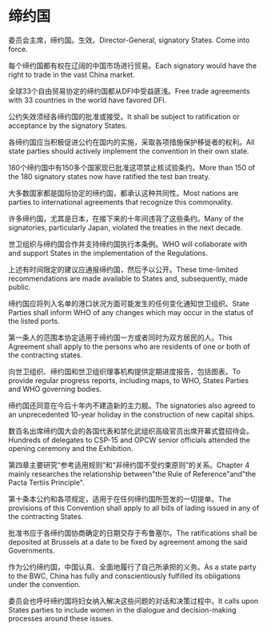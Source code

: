 # 缔约国

<p><span class="chinese">委员会主席，缔约国。生效。</span><span class="english">Director-General, signatory States. Come into force.</span></p>

<p><span class="chinese">每个缔约国都有权在辽阔的中国市场进行贸易。</span><span class="english">Each signatory would have the right to trade in the vast China market.</span></p>

<p><span class="chinese">全球33个自由贸易协定的缔约国都从DFI中受益匪浅。</span><span class="english">Free trade agreements with 33 countries in the world have favored DFI.</span></p>

<p><span class="chinese">公约失效须经各缔约国的批准或接受。</span><span class="english">It shall be subject to ratification or acceptance by the signatory States.</span></p>

<p><span class="chinese">各缔约国应当积极促进公约在国内的实施，采取各项措施保护移徙者的权利。</span><span class="english">All state parties should actively implement the convention in their own state.</span></p>

<p><span class="chinese">180个缔约国中有150多个国家现已批准这项禁止核试验条约。</span><span class="english">More than 150 of the 180 signatory states now have ratified the test ban treaty.</span></p>

<p><span class="chinese">大多数国家都是国际协定的缔约国，都承认这种共同性。</span><span class="english">Most nations are parties to international agreements that recognize this commonality.</span></p>

<p><span class="chinese">许多缔约国，尤其是日本，在接下来的十年间违背了这些条约。</span><span class="english">Many of the signatories, particularly Japan, violated the treaties in the next decade.</span></p>

<p><span class="chinese">世卫组织与缔约国合作并支持缔约国执行本条例。</span><span class="english">WHO will collaborate with and support States in the implementation of the Regulations.</span></p>

<p><span class="chinese">上述有时间限定的建议应通报缔约国，然后予以公开。</span><span class="english">These time-limited recommendations are made available to States and, subsequently, made public.</span></p>

<p><span class="chinese">缔约国应将列入名单的港口状况方面可能发生的任何变化通知世卫组织。</span><span class="english">State Parties shall inform WHO of any changes which may occur in the status of the listed ports.</span></p>

<p><span class="chinese">第一条人的范围本协定适用于缔约国一方或者同时为双方居民的人。</span><span class="english">This Agreement shall apply to the persons who are residents of one or both of the contracting states.</span></p>

<p><span class="chinese">向世卫组织、缔约国和世卫组织理事机构提供定期进度报告，包括图表。</span><span class="english">To provide regular progress reports, including maps, to WHO, States Parties and WHO governing bodies.</span></p>

<p><span class="chinese">缔约国还同意在今后十年内不建造新的主力舰。</span><span class="english">The signatories also agreed to an unprecedented 10-year holiday in the construction of new capital ships.</span></p>

<p><span class="chinese">数百名出席缔约国大会的各国代表和禁化武组织高级官员出席开幕式暨招待会。</span><span class="english">Hundreds of delegates to CSP-15 and OPCW senior officials attended the opening ceremony and the Exhibition.</span></p>

<p><span class="chinese">第四章主要研究“参考适用规则”和“非缔约国不受约束原则”的关系。</span><span class="english">Chapter 4 mainly researches the relationship between"the Rule of Reference"and"the Pacta Tertiis Principle".</span></p>

<p><span class="chinese">第十条本公约和各项规定，适用于在任何缔约国所签发的一切提单。</span><span class="english">The provisions of this Convention shall apply to all bills of lading issued in any of the contracting States.</span></p>

<p><span class="chinese">批准书应于各缔约国协商确定的日期交存于布鲁塞尔。</span><span class="english">The ratifications shall be deposited at Brussels at a date to be fixed by agreement among the said Governments.</span></p>

<p><span class="chinese">作为公约缔约国，中国认真、全面地履行了自己所承担的义务。</span><span class="english">As a state party to the BWC, China has fully and conscientiously fulfilled its obligations under the convention.</span></p>

<p><span class="chinese">委员会也呼吁缔约国将妇女纳入解决这些问题的对话和决策过程中。</span><span class="english">It calls upon States parties to include women in the dialogue and decision-making processes around these issues.</span></p>

